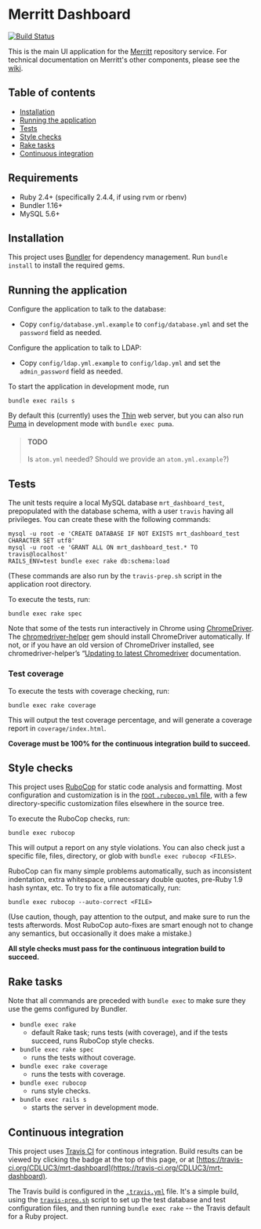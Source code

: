 # Merritt Dashboard

[![Build Status](https://travis-ci.org/CDLUC3/mrt-dashboard.svg?branch=master)](https://travis-ci.org/CDLUC3/mrt-dashboard)

This is the main UI application for the
[Merritt](https://merritt.cdlib.org/) repository service. For technical
documentation on Merritt's other components, please see the
[wiki](https://github.com/CDLUC3/mrt-doc/wiki).

## Table of contents

- [Installation](#installation)
- [Running the application](#running-the-application)
- [Tests](#tests)
- [Style checks](#style-checks)
- [Rake tasks](#rake-tasks)
- [Continuous integration](#continuous-integration)

## Requirements

- Ruby 2.4+ (specifically 2.4.4, if using rvm or rbenv)
- Bundler 1.16+
- MySQL 5.6+

## Installation

This project uses [Bundler](https://bundler.io/) for dependency management.
Run `bundle install` to install the required gems.

## Running the application

Configure the application to talk to the database:

- Copy `config/database.yml.example` to `config/database.yml` and set the
  `password` field as needed.

Configure the application to talk to LDAP:

- Copy `config/ldap.yml.example` to `config/ldap.yml` and set the
  `admin_password` field as needed.

To start the application in development mode, run 

```
bundle exec rails s
``` 

By default this (currently) uses the
[Thin](https://github.com/macournoyer/thin) web server, but you can also
run [Puma](https://github.com/puma/puma) in development mode with `bundle
exec puma`.

> #### TODO
> Is `atom.yml` needed? Should we provide an `atom.yml.example`?)

## Tests

The unit tests require a local MySQL database `mrt_dashboard_test`,
prepopulated with the database schema, with a user `travis` having all
privileges. You can create these with the following commands:

```
mysql -u root -e 'CREATE DATABASE IF NOT EXISTS mrt_dashboard_test CHARACTER SET utf8'
mysql -u root -e 'GRANT ALL ON mrt_dashboard_test.* TO travis@localhost'
RAILS_ENV=test bundle exec rake db:schema:load
```

(These commands are also run by the `travis-prep.sh` script in the application
root directory.

To execute the tests, run:

```
bundle exec rake spec
```

Note that some of the tests run interactively in Chrome using
[ChromeDriver](https://sites.google.com/a/chromium.org/chromedriver/). The
[chromedriver-helper](https://github.com/flavorjones/chromedriver-helper)
gem should install ChromeDriver automatically. If not, or if you have an
old version of ChromeDriver installed, see chromedriver-helper’s “[Updating
to latest
Chromedriver](https://github.com/flavorjones/chromedriver-helper#updating-to-latest-chromedriver)
documentation.

### Test coverage

To execute the tests with coverage checking, run:

```
bundle exec rake coverage
```

This will output the test coverage percentage, and will generate a coverage
report in `coverage/index.html`. 

**Coverage must be 100% for the continuous integration build to succeed.**

## Style checks

This project uses [RuboCop](https://github.com/rubocop-hq/rubocop) for
static code analysis and formatting. Most configuration and customization
is in the [root `.rubocop.yml` file](.rubocop.yml), with a few
directory-specific customization files elsewhere in the source tree.

To execute the RuboCop checks, run:

```
bundle exec rubocop
```

This will output a report on any style violations. You can also check just
a specific file, files, directory, or glob with `bundle exec rubocop <FILES>`.

RuboCop can fix many simple problems automatically, such as inconsistent
indentation, extra whitespace, unnecessary double quotes, pre-Ruby 1.9 hash
syntax, etc. To try to fix a file automatically, run:

```
bundle exec rubocop --auto-correct <FILE>
```

(Use caution, though, pay attention to the output, and make sure to run the
tests afterwords. Most RuboCop auto-fixes are smart enough not to change any
semantics, but occasionally it does make a mistake.)

**All style checks must pass for the continuous integration build to succeed.**

## Rake tasks

Note that all commands are preceded with `bundle exec` to make sure they use
the gems configured by Bundler.

- `bundle exec rake`
  - default Rake task; runs tests (with coverage), and if the tests succeed,
    runs RuboCop style checks.
- `bundle exec rake spec`
  - runs the tests without coverage.
- `bundle exec rake coverage`
  - runs the tests with coverage.
- `bundle exec rubocop`
  - runs style checks.
- `bundle exec rails s`
  - starts the server in development mode.

## Continuous integration

This project uses [Travis CI](https://travis-ci.org/) for continous integration.
Build results can be viewed by clicking the badge at the top of this page, or
at [https://travis-ci.org/CDLUC3/mrt-dashboard](https://travis-ci.org/CDLUC3/mrt-dashboard).

The Travis build is configured in the [`.travis.yml`](.travis.yml) file.
It's a simple build, using the [`travis-prep.sh`](travis-prep.sh) script to
set up the test database and test configuration files, and then running
`bundle exec rake` -- the Travis default for a Ruby project.
